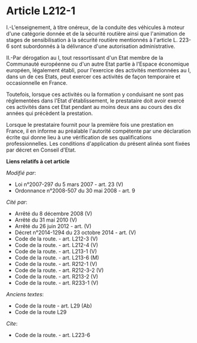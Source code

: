 # Article L212-1

I.-L'enseignement, à titre onéreux, de la conduite des véhicules à moteur d'une catégorie donnée et de la sécurité routière
ainsi que l'animation de stages de sensibilisation à la sécurité routière mentionnés à l'article L. 223-6 sont subordonnés à
la délivrance d'une autorisation administrative. 

II.-Par dérogation au I, tout ressortissant d'un Etat membre de la Communauté européenne ou d'un autre Etat partie à l'Espace
économique européen, légalement établi, pour l'exercice des activités mentionnées au I, dans un de ces Etats, peut exercer
ces activités de façon temporaire et occasionnelle en France. 

Toutefois, lorsque ces activités ou la formation y conduisant ne sont pas réglementées dans l'Etat d'établissement, le
prestataire doit avoir exercé ces activités dans cet Etat pendant au moins deux ans au cours des dix années qui précèdent la
prestation. 

Lorsque le prestataire fournit pour la première fois une prestation en France, il en informe au préalable l'autorité
compétente par une déclaration écrite qui donne lieu à une vérification de ses qualifications professionnelles. Les
conditions d'application du présent alinéa sont fixées par décret en Conseil d'Etat.

**Liens relatifs à cet article**

_Modifié par_:

  - Loi n°2007-297 du 5 mars 2007 - art. 23 (V)
  - Ordonnance n°2008-507 du 30 mai 2008 - art. 9

_Cité par_:

  - Arrêté du 8 décembre 2008 (V)
  - Arrêté du 31 mai 2010 (V)
  - Arrêté du 26 juin 2012 - art. (V)
  - Décret n°2014-1294 du 23 octobre 2014 - art. (V)
  - Code de la route. - art. L212-3 (V)
  - Code de la route. - art. L212-4 (V)
  - Code de la route. - art. L213-1 (V)
  - Code de la route. - art. L213-6 (M)
  - Code de la route. - art. R212-1 (V)
  - Code de la route. - art. R212-3-2 (V)
  - Code de la route. - art. R213-2 (V)
  - Code de la route. - art. R233-1 (V)

_Anciens textes_:

  - Code de la route - art. L29 (Ab)
  - Code de la route L29

_Cite_:

  - Code de la route. - art. L223-6
